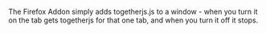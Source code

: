 The Firefox Addon simply adds togetherjs.js to a window - when you turn
it on the tab gets togetherjs for that one tab, and when you turn it off
it stops.
